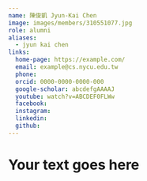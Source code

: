 ```yaml
---
name: 陳俊凱 Jyun-Kai Chen 
image: images/members/310551077.jpg 
role: alumni
aliases:
  - jyun kai chen
links:
  home-page: https://example.com/
  email: example@cs.nycu.edu.tw
  phone: 
  orcid: 0000-0000-0000-000
  google-scholar: abcdefgAAAAJ
  youtube: watch?v=ABCDEF0FLWw
  facebook:
  instagram:
  linkedin:
  github: 
---
```

# Your text goes here

